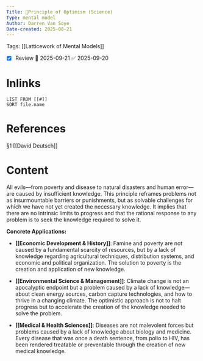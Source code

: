 ```yaml
---
Title: 🧩Principle of Optimism (Science)
Type: mental model
Author: Darren Van Soye
Date-created: 2025-08-21
---
```

Tags: [[Latticework of Mental Models]]

- [x] Review 📅 2025-09-21 ✅ 2025-09-20

# Inlinks 
```dataview
LIST FROM [[#]]
SORT file.name
```

# References 

§1 [[David Deutsch]]

# Content

All evils—from poverty and disease to natural disasters and human error—are caused by insufficient knowledge. This principle reframes problems not as insurmountable barriers or punishments, but as solvable challenges for which we have not yet created the necessary knowledge. It implies that there are no intrinsic limits to progress and that the rational response to any problem is to seek the knowledge required to solve it.

**Concrete Applications:**

- **[[Economic Development & History]]**: Famine and poverty are not caused by a fundamental scarcity of resources, but by a lack of knowledge regarding agricultural techniques, distribution systems, and economic and political organization. The solution to poverty is the creation and application of new knowledge.
    
- **[[Environmental Science & Management]]**: Climate change is not an apocalyptic endpoint but a problem caused by a lack of knowledge—about clean energy sources, carbon capture technologies, and how to thrive in a changing climate. The optimistic approach is not to halt progress but to accelerate the creation of the knowledge needed to solve the problem.
    
- **[[Medical & Health Sciences]]**: Diseases are not malevolent forces but problems caused by a lack of knowledge about biology and medicine. Every disease that was once a death sentence, from polio to HIV, has been rendered treatable or preventable through the creation of new medical knowledge.
    

    
